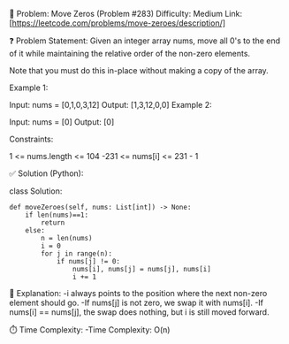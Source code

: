 🧠 Problem: Move Zeros (Problem #283)
Difficulty: Medium Link: [https://leetcode.com/problems/move-zeroes/description/]

❓ Problem Statement:
Given an integer array nums, move all 0's to the end of it while maintaining the relative order of the non-zero elements.

Note that you must do this in-place without making a copy of the array.

 

Example 1:

Input: nums = [0,1,0,3,12]
Output: [1,3,12,0,0]
Example 2:

Input: nums = [0]
Output: [0]
 

Constraints:

1 <= nums.length <= 104
-231 <= nums[i] <= 231 - 1

✅ Solution (Python):

class Solution:
    
    def moveZeroes(self, nums: List[int]) -> None:
        if len(nums)==1:
            return
        else:
            n = len(nums)
            i = 0
            for j in range(n):
                if nums[j] != 0:
                    nums[i], nums[j] = nums[j], nums[i]
                    i += 1
🧠 Explanation:
-i always points to the position where the next non-zero element should go.
-If nums[j] is not zero, we swap it with nums[i].
-If nums[i] == nums[j], the swap does nothing, but i is still moved forward.

⏱️ Time Complexity:
-Time Complexity: O(n)
